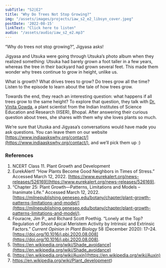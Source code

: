```yaml
---
subTitle: "S2|E2" 
title: "Why Do Trees Not Stop Growing?"
img: "/assets/images/projects/iaw_s2_e2_libsyn_cover.jpeg"
postDate: '2022-08-15'
linkText: "Click here to listen"
audio: "/assets/audio/iaw_s2_e2.mp3"
---
```


“Why do trees not stop growing?”, Jigyasa asks!

Jigyasa and Utsuka were going through Utsuka’s photo album when they realized something: Utsuka had barely grown a foot taller in a few years, whereas the tree in their backyard had grown several feet. This made them wonder why trees continue to grow in height, unlike us. 

What is growth? What drives trees to grow? Do trees grow all the time? Listen to the episode to learn about the tale of how trees grow. 

Towards the end, they reach an interesting question: what happens if all trees grow to the same height? To explore that question, they talk with [Dr. Vinita Gowda](https://bio.iiserb.ac.in/faculty_profile.php?id=MTQ=&lname=Z293ZGF2), a plant scientist from the Indian Institutes of Science Education and Research (IISER), Bhopal. After answering their curious question about trees, she shares with them why she loves plants so much. 

We’re sure that Utuska and Jigyasa’s conversations would have made you ask questions. You can leave them on our website [https://www.indiaaskswhy.org/contact/](https://www.indiaaskswhy.org/contact/), and we’ll pick them up :)


### References
1. NCERT Class 11. Plant Growth and Development
2. EurekAlert! “How Plants Become Good Neighbors in Times of Stress.” Accessed March 12, 2022. [https://www.eurekalert.org/news-releases/526169](https://www.eurekalert.org/news-releases/526169).
3. “Chapter 25: Plant Growth—Patterns, Limitations and Models – Inanimate Life.” Accessed March 12, 2022. [https://milnepublishing.geneseo.edu/botany/chapter/plant-growth-patterns-limitations-and-model/](https://milnepublishing.geneseo.edu/botany/chapter/plant-growth-patterns-limitations-and-model/).
4. Fouracre, Jim P., and Richard Scott Poethig. “Lonely at the Top? Regulation of Shoot Apical Meristem Activity by Intrinsic and Extrinsic Factors.” _Current Opinion in Plant Biology_ 58 (December 2020): 17–24. [https://doi.org/10.1016/j.pbi.2020.08.008](https://doi.org/10.1016/j.pbi.2020.08.008).
5. [https://en.wikipedia.org/wiki/Shade_avoidance](https://en.wikipedia.org/wiki/Shade_avoidance)
6. [https://en.wikipedia.org/wiki/Auxin](https://en.wikipedia.org/wiki/Auxin)
7. https://en.wikipedia.org/wiki/Plant_development)
